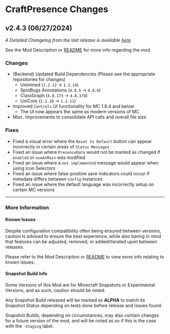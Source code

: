 # CraftPresence Changes

## v2.4.3 (06/27/2024)

_A Detailed Changelog from the last release is
available [here](https://gitlab.com/CDAGaming/CraftPresence/-/compare/release%2Fv2.4.2...release%2Fv2.4.3)_

See the Mod Description or [README](https://gitlab.com/CDAGaming/CraftPresence) for more info regarding the mod.

### Changes

* (Backend) Updated Build Dependencies (Please see the appropriate repositories for changes)
    * Unimined (`1.2.12` -> `1.2.14`)
    * SpotBugs Annotations (`4.8.5` -> `4.8.6`)
    * ClassGraph (`4.8.173` -> `4.8.174`)
    * UniCore (`1.1.10` -> `1.1.11`)
* Improved `Controls` UI functionality for MC 1.6.4 and below
    * The UI now appears the same as modern versions of MC
* Misc. Improvements to consolidate API calls and overall file size

### Fixes

* Fixed a visual error where the `Reset to Default` button can appear incorrectly in certain areas of `Status Messages`
* Fixed an issue where `PresenceData` would not be marked as changed if `enabled` or `useAsMain` was modified
* Fixed an issue where a `not implemented` message would appear when using Icon Selectors
* Fixed an issue where false-positive save indicators could occur if metadata differs between `Config` instances
* Fixed an issue where the default language was incorrectly setup on certain MC versions

___

### More Information

#### Known Issues

Despite configuration compatibility often being ensured between versions,
caution is advised to ensure the best experience, while also baring in mind that features can be adjusted, removed, or
added/iterated upon between releases.

Please refer to the Mod Description or [README](https://gitlab.com/CDAGaming/CraftPresence) to view more info relating
to known issues.

#### Snapshot Build Info

Some Versions of this Mod are for Minecraft Snapshots or Experimental Versions, and as such, caution should be noted.

Any Snapshot Build released will be marked as **ALPHA** to match its Snapshot Status depending on tests done before
release
and issues found.

Snapshot Builds, depending on circumstances, may also contain changes for a future version of the mod, and will be noted
as so if this is the case with the `-Staging` label.
